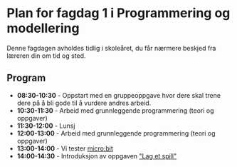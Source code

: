 # Plan for fagdag 1 i Programmering og modellering

Denne fagdagen avholdes tidlig i skoleåret, du får nærmere beskjed fra læreren din om tid og sted.

## Program

* **08:30-10:30** - Oppstart med en gruppeoppgave hvor dere skal trene dere på å bli gode til å vurdere andres arbeid.
* **10:30-11:30** - Arbeid med grunnleggende programmering (teori og oppgaver)
* **11:30-12:00** - Lunsj
* **12:00-13:00** - Arbeid med grunnleggende programmering (teori og oppgaver)
* **13:00-14:00** - Vi tester [micro:bit](http://microbit.org/no/)
* **14:00-14:30** - Introduksjon av oppgaven ["Lag et spill"](https://github.com/fagstoff/ProgMod/blob/master/Prosjektoppgaver/Lag_et_spill.md)
